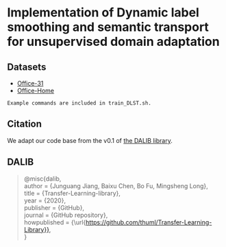 # Implementation of Dynamic label smoothing and semantic transport for unsupervised domain adaptation

## Datasets
- [Office-31](https://people.eecs.berkeley.edu/~jhoffman/domainadapt/)
- [Office-Home](https://www.hemanthdv.org/OfficeHome-Dataset/)

```
Example commands are included in train_DLST.sh.
```

## Citation
We adapt our code base from the v0.1 of [the DALIB library](https://github.com/thuml/Transfer-Learning-Library).

## DALIB

> @misc{dalib,  
>  author = {Junguang Jiang, Baixu Chen, Bo Fu, Mingsheng Long},  
>  title = {Transfer-Learning-library},  
>  year = {2020},  
>  publisher = {GitHub},  
>  journal = {GitHub repository},  
>  howpublished = {\url{https://github.com/thuml/Transfer-Learning-Library}},  
> }  



